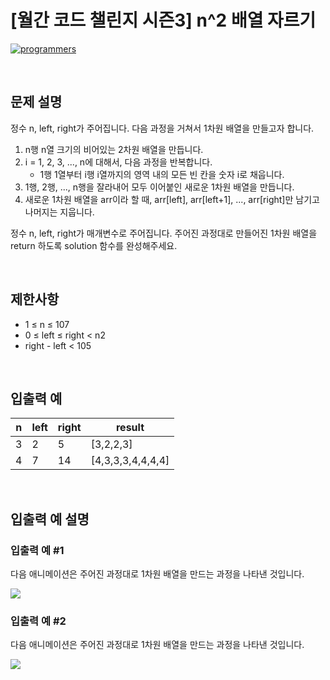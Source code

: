 # [월간 코드 챌린지 시즌3] n^2 배열 자르기

[![programmers](https://user-images.githubusercontent.com/69426184/209522553-bab40080-50ba-4743-86a3-f6198bff3974.png)](https://school.programmers.co.kr/learn/courses/30/lessons/87390)

<br/>

## 문제 설명

정수 n, left, right가 주어집니다. 다음 과정을 거쳐서 1차원 배열을 만들고자 합니다.

1. n행 n열 크기의 비어있는 2차원 배열을 만듭니다.
2. i = 1, 2, 3, ..., n에 대해서, 다음 과정을 반복합니다.
    - 1행 1열부터 i행 i열까지의 영역 내의 모든 빈 칸을 숫자 i로 채웁니다.
3. 1행, 2행, ..., n행을 잘라내어 모두 이어붙인 새로운 1차원 배열을 만듭니다.
4. 새로운 1차원 배열을 arr이라 할 때, arr[left], arr[left+1], ..., arr[right]만 남기고 나머지는 지웁니다.

정수 n, left, right가 매개변수로 주어집니다. 주어진 과정대로 만들어진 1차원 배열을 return 하도록 solution 함수를 완성해주세요.

<br/>

## 제한사항

-   1 ≤ n ≤ 107
-   0 ≤ left ≤ right < n2
-   right - left < 105

<br/>

## 입출력 예

| n   | left | right | result            |
| --- | ---- | ----- | ----------------- |
| 3   | 2    | 5     | [3,2,2,3]         |
| 4   | 7    | 14    | [4,3,3,3,4,4,4,4] |

<br/>

## 입출력 예 설명

### 입출력 예 #1

다음 애니메이션은 주어진 과정대로 1차원 배열을 만드는 과정을 나타낸 것입니다.

![](https://grepp-programmers.s3.amazonaws.com/production/file_resource/103/FlattenedFills_ex1.gif)

### 입출력 예 #2

다음 애니메이션은 주어진 과정대로 1차원 배열을 만드는 과정을 나타낸 것입니다.

![](https://grepp-programmers.s3.amazonaws.com/production/file_resource/104/FlattenedFills_ex2.gif)
